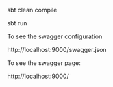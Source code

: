 sbt clean compile 

sbt run

To see the swagger configuration

http://localhost:9000/swagger.json

To see the swagger page:

http://localhost:9000/
